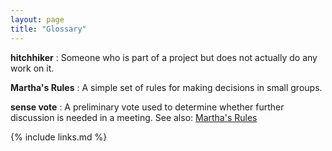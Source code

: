 ```yaml
---
layout: page
title: "Glossary"
---
```


**hitchhiker**<a id="hitchhiker"></a>
:   Someone who is part of a project but does not actually do any work on it.

**Martha's Rules**<a id="marthas_rules"></a>
:   A simple set of rules for making decisions in small groups.

**sense vote**<a id="sense_vote"></a>
:   A preliminary vote used to determine whether further discussion is needed in a meeting.
    See also: [Martha's Rules](#marthas_rules)

{% include links.md %}
